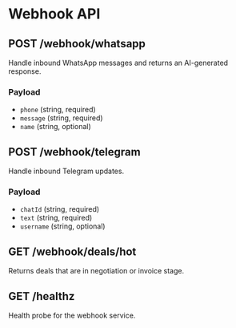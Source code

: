 # Webhook API

## POST /webhook/whatsapp
Handle inbound WhatsApp messages and returns an AI-generated response.

### Payload
- `phone` (string, required)
- `message` (string, required)
- `name` (string, optional)

## POST /webhook/telegram
Handle inbound Telegram updates.

### Payload
- `chatId` (string, required)
- `text` (string, required)
- `username` (string, optional)

## GET /webhook/deals/hot
Returns deals that are in negotiation or invoice stage.

## GET /healthz
Health probe for the webhook service.
